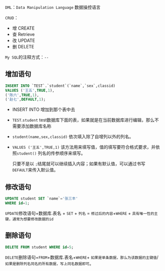`DML`：`Data Manipulation Language` 数据操控语言

`CRUD`：

* 增 CREATE
* 查 Retrieve
* 改 UPDATE
* 删 DELETE 



`My SQL`的注释方式：`--`



## 增加语句

```sql
INSERT INTO `TEST`.`student`(`name`,`sex`,classid)
VALUES ('王五',TRUE,1),
('陈六',TRUE,1),
('赵七',DEFAULT,1);
```

* INSERT INTO  增加到那个表中去

* `TEST`.`student` test数据库下面的表，如果就是在当前数据库进行编辑，那么不需要添加数据库名称

* `student(name,sex,classid)` 依次填入除了自增列以外的列名。

* `VALUES ('王五',TRUE,1)` 该方法用来填写值，值的填写要符合格式要求，并依照`student()` 列名的传参顺序来填写。

  只要不是以 `;`结尾就可以继续插入内容；如果有默认值，可以通过书写 `DEFAULT`来传入默认值。

## 修改语句

```sql
UPDATE student SET `name`='张三丰'
WHERE id=1;
```

`UPDATE`修改语句+数据库.表名 + `SET` + `列名` = `修过后的内容`+`WHERE` + `具有唯一性的主键，通常为想要修改数据的id`

## 删除语句

```sql
DELETE FROM student WHERE id=5;
```

`DELETE`删除语句+`FROM`+数据库.表名+`WHERE`+ `如果是单条数据，那么为该数据的主键值`/`如果是删除列名同名的所有数据，写上同名数据即可`。